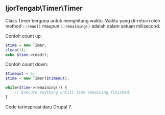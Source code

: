 ## IjorTengab\Timer\Timer

Class Timer berguna untuk menghitung waktu. Waktu yang di-return oleh method 
```::read()``` maupun ```::remaining()```
adalah dalam satuan milisecond.

Contoh count up:
```php
$time = new Timer;
sleep(1);
echo $time->read();
```

Contoh count down:
```php
$timeout = 5;
$time = new Timer($timeout);

while($time->remaining()) {
    // Execute anything untill time remaining finished.
}
```

Code terinspirasi daru Drupal 7.
